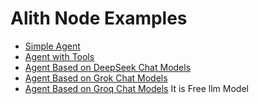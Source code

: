 # Alith Node Examples

- [Simple Agent](./agent.ts)
- [Agent with Tools](./agent_with_tools.ts)
- [Agent Based on DeepSeek Chat Models](./agent_deepseek.ts)
- [Agent Based on Grok Chat Models](./agent_grok.ts)
- [Agent Based on Groq Chat Models](./agent_groq.ts) It is Free llm Model

